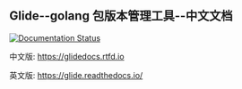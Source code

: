 
## Glide--golang 包版本管理工具--中文文档
[![Documentation Status](https://readthedocs.org/projects/glidedocs/badge/?version=latest)](http://glidedocs.readthedocs.io/zh/latest/?badge=latest)

中文版: https://glidedocs.rtfd.io

英文版: https://glide.readthedocs.io/
